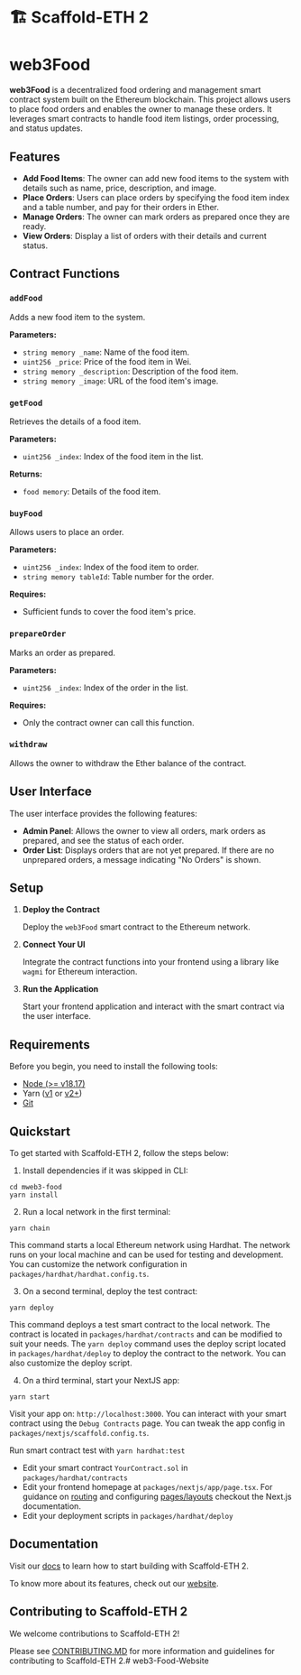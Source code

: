 # 🏗 Scaffold-ETH 2
# web3Food

**web3Food** is a decentralized food ordering and management smart contract system built on the Ethereum blockchain. This project allows users to place food orders and enables the owner to manage these orders. It leverages smart contracts to handle food item listings, order processing, and status updates.

## Features

- **Add Food Items**: The owner can add new food items to the system with details such as name, price, description, and image.
- **Place Orders**: Users can place orders by specifying the food item index and a table number, and pay for their orders in Ether.
- **Manage Orders**: The owner can mark orders as prepared once they are ready.
- **View Orders**: Display a list of orders with their details and current status.

## Contract Functions

### `addFood`

Adds a new food item to the system.

**Parameters:**
- `string memory _name`: Name of the food item.
- `uint256 _price`: Price of the food item in Wei.
- `string memory _description`: Description of the food item.
- `string memory _image`: URL of the food item's image.

### `getFood`

Retrieves the details of a food item.

**Parameters:**
- `uint256 _index`: Index of the food item in the list.

**Returns:**
- `food memory`: Details of the food item.

### `buyFood`

Allows users to place an order.

**Parameters:**
- `uint256 _index`: Index of the food item to order.
- `string memory tableId`: Table number for the order.

**Requires:**
- Sufficient funds to cover the food item's price.

### `prepareOrder`

Marks an order as prepared.

**Parameters:**
- `uint256 _index`: Index of the order in the list.

**Requires:**
- Only the contract owner can call this function.

### `withdraw`

Allows the owner to withdraw the Ether balance of the contract.

## User Interface

The user interface provides the following features:

- **Admin Panel**: Allows the owner to view all orders, mark orders as prepared, and see the status of each order.
- **Order List**: Displays orders that are not yet prepared. If there are no unprepared orders, a message indicating "No Orders" is shown.

## Setup

1. **Deploy the Contract**

   Deploy the `web3Food` smart contract to the Ethereum network.

2. **Connect Your UI**

   Integrate the contract functions into your frontend using a library like `wagmi` for Ethereum interaction.

3. **Run the Application**

   Start your frontend application and interact with the smart contract via the user interface.

## Requirements

Before you begin, you need to install the following tools:

- [Node (>= v18.17)](https://nodejs.org/en/download/)
- Yarn ([v1](https://classic.yarnpkg.com/en/docs/install/) or [v2+](https://yarnpkg.com/getting-started/install))
- [Git](https://git-scm.com/downloads)

## Quickstart

To get started with Scaffold-ETH 2, follow the steps below:

1. Install dependencies if it was skipped in CLI:

```
cd mweb3-food
yarn install
```

2. Run a local network in the first terminal:

```
yarn chain
```

This command starts a local Ethereum network using Hardhat. The network runs on your local machine and can be used for testing and development. You can customize the network configuration in `packages/hardhat/hardhat.config.ts`.

3. On a second terminal, deploy the test contract:

```
yarn deploy
```

This command deploys a test smart contract to the local network. The contract is located in `packages/hardhat/contracts` and can be modified to suit your needs. The `yarn deploy` command uses the deploy script located in `packages/hardhat/deploy` to deploy the contract to the network. You can also customize the deploy script.

4. On a third terminal, start your NextJS app:

```
yarn start
```

Visit your app on: `http://localhost:3000`. You can interact with your smart contract using the `Debug Contracts` page. You can tweak the app config in `packages/nextjs/scaffold.config.ts`.

Run smart contract test with `yarn hardhat:test`

- Edit your smart contract `YourContract.sol` in `packages/hardhat/contracts`
- Edit your frontend homepage at `packages/nextjs/app/page.tsx`. For guidance on [routing](https://nextjs.org/docs/app/building-your-application/routing/defining-routes) and configuring [pages/layouts](https://nextjs.org/docs/app/building-your-application/routing/pages-and-layouts) checkout the Next.js documentation.
- Edit your deployment scripts in `packages/hardhat/deploy`


## Documentation

Visit our [docs](https://docs.scaffoldeth.io) to learn how to start building with Scaffold-ETH 2.

To know more about its features, check out our [website](https://scaffoldeth.io).

## Contributing to Scaffold-ETH 2

We welcome contributions to Scaffold-ETH 2!

Please see [CONTRIBUTING.MD](https://github.com/scaffold-eth/scaffold-eth-2/blob/main/CONTRIBUTING.md) for more information and guidelines for contributing to Scaffold-ETH 2.# web3-Food-Website
